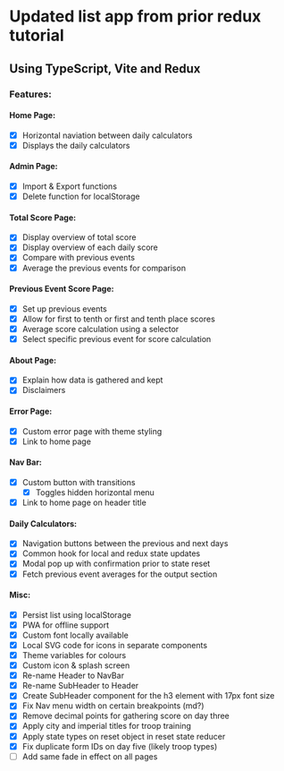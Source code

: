 # Updated list app from prior redux tutorial
## Using TypeScript, Vite and Redux

### Features: 

#### Home Page: 
- [x] Horizontal naviation between daily calculators 
- [x] Displays the daily calculators

#### Admin Page: 
- [x] Import & Export functions 
- [x] Delete function for localStorage

#### Total Score Page: 
- [x] Display overview of total score
- [x] Display overview of each daily score
- [x] Compare with previous events
- [x] Average the previous events for comparison

#### Previous Event Score Page: 
- [x] Set up previous events
- [x] Allow for first to tenth or first and tenth place scores
- [x] Average score calculation using a selector
- [x] Select specific previous event for score calculation
 
#### About Page: 
- [x] Explain how data is gathered and kept 
- [x] Disclaimers 

#### Error Page: 
- [x] Custom error page with theme styling
- [x] Link to home page

#### Nav Bar: 
- [x] Custom button with transitions 
  -  [x] Toggles hidden horizontal menu
- [x] Link to home page on header title 

#### Daily Calculators: 
- [x] Navigation buttons between the previous and next days 
- [x] Common hook for local and redux state updates
- [x] Modal pop up with confirmation prior to state reset
- [x] Fetch previous event averages for the output section

#### Misc:
- [x] Persist list using localStorage
- [x] PWA for offline support
- [x] Custom font locally available 
- [x] Local SVG code for icons in separate components
- [x] Theme variables for colours
- [x] Custom icon & splash screen
- [x] Re-name Header to NavBar
- [x] Re-name SubHeader to Header
- [x] Create SubHeader component for the h3 element with 17px font size
- [x] Fix Nav menu width on certain breakpoints (md?)
- [x] Remove decimal points for gathering score on day three
- [x] Apply city and imperial titles for troop training 
- [x] Apply state types on reset object in reset state reducer 
- [x] Fix duplicate form IDs on day five (likely troop types)
- [ ] Add same fade in effect on all pages